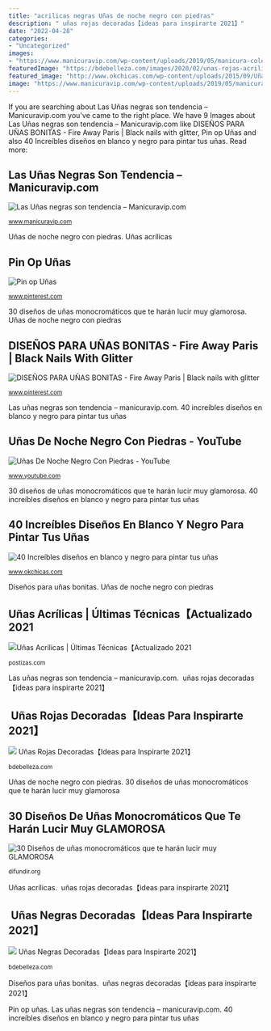 ```yaml
---
title: "acrilicas negras Uñas de noche negro con piedras"
description: "️ uñas rojas decoradas【ideas para inspirarte 2021】"
date: "2022-04-28"
categories:
- "Uncategorized"
images:
- "https://www.manicuravip.com/wp-content/uploads/2019/05/manicura-color-negro-manicuravip.com-10.jpg"
featuredImage: "https://bdebelleza.com/images/2020/02/unas-rojas-acrilicas.jpg"
featured_image: "http://www.okchicas.com/wp-content/uploads/2015/09/Uñas-blanco-y-negro-1.png"
image: "https://www.manicuravip.com/wp-content/uploads/2019/05/manicura-color-negro-manicuravip.com-10.jpg"
---
```


If you are searching about Las Uñas negras son tendencia – Manicuravip.com you've came to the right place. We have 9 Images about Las Uñas negras son tendencia – Manicuravip.com like DISEÑOS PARA UÑAS BONITAS - Fire Away Paris | Black nails with glitter, Pin op Uñas and also 40 Increíbles diseños en blanco y negro para pintar tus uñas. Read more:

## Las Uñas Negras Son Tendencia – Manicuravip.com

![Las Uñas negras son tendencia – Manicuravip.com](https://www.manicuravip.com/wp-content/uploads/2019/05/manicura-color-negro-manicuravip.com-10.jpg "Uñas de noche negro con piedras")

<small>www.manicuravip.com</small>

Uñas de noche negro con piedras. Uñas acrílicas

## Pin Op Uñas

![Pin op Uñas](https://i.pinimg.com/736x/cf/e2/00/cfe2003ed10ec2e27ed1901707dd9894.jpg "️ uñas negras decoradas【ideas para inspirarte 2021】")

<small>www.pinterest.com</small>

30 diseños de uñas monocromáticos que te harán lucir muy glamorosa. Uñas de noche negro con piedras

## DISEÑOS PARA UÑAS BONITAS - Fire Away Paris | Black Nails With Glitter

![DISEÑOS PARA UÑAS BONITAS - Fire Away Paris | Black nails with glitter](https://i.pinimg.com/736x/1c/ea/9a/1cea9afe8e5aa452e9982a70ba48be71.jpg "️ uñas rojas decoradas【ideas para inspirarte 2021】")

<small>www.pinterest.com</small>

Las uñas negras son tendencia – manicuravip.com. 40 increíbles diseños en blanco y negro para pintar tus uñas

## Uñas De Noche Negro Con Piedras - YouTube

![Uñas De Noche Negro Con Piedras - YouTube](https://i.ytimg.com/vi/aGSO8wTWSTI/maxresdefault.jpg "30 diseños de uñas monocromáticos que te harán lucir muy glamorosa")

<small>www.youtube.com</small>

30 diseños de uñas monocromáticos que te harán lucir muy glamorosa. 40 increíbles diseños en blanco y negro para pintar tus uñas

## 40 Increíbles Diseños En Blanco Y Negro Para Pintar Tus Uñas

![40 Increíbles diseños en blanco y negro para pintar tus uñas](http://www.okchicas.com/wp-content/uploads/2015/09/Uñas-blanco-y-negro-1.png "30 diseños de uñas monocromáticos que te harán lucir muy glamorosa")

<small>www.okchicas.com</small>

Diseños para uñas bonitas. Uñas de noche negro con piedras

## Uñas Acrílicas | Últimas Técnicas【Actualizado 2021

![Uñas Acrílicas | Últimas Técnicas【Actualizado 2021](https://postizas.com/wp-content/uploads/acrilicas-uñas-480x698.jpg "️ uñas negras decoradas【ideas para inspirarte 2021】")

<small>postizas.com</small>

Las uñas negras son tendencia – manicuravip.com. ️ uñas rojas decoradas【ideas para inspirarte 2021】

## ️ Uñas Rojas Decoradas【Ideas Para Inspirarte 2021】

![️ Uñas Rojas Decoradas【Ideas para Inspirarte 2021】](https://bdebelleza.com/images/2020/02/unas-rojas-acrilicas.jpg "Diseños para uñas bonitas")

<small>bdebelleza.com</small>

Uñas de noche negro con piedras. 30 diseños de uñas monocromáticos que te harán lucir muy glamorosa

## 30 Diseños De Uñas Monocromáticos Que Te Harán Lucir Muy GLAMOROSA

![30 Diseños de uñas monocromáticos que te harán lucir muy GLAMOROSA](https://difundir.org/wp-content/uploads/2015/01/unas-disenoo.jpg "️ uñas negras decoradas【ideas para inspirarte 2021】")

<small>difundir.org</small>

Uñas acrílicas. ️ uñas rojas decoradas【ideas para inspirarte 2021】

## ️ Uñas Negras Decoradas【Ideas Para Inspirarte 2021】

![️ Uñas Negras Decoradas【Ideas para Inspirarte 2021】](https://bdebelleza.com/images/elementor/thumbs/uñas-negras-de-gel-ol207gz15iop1ky8x6d0l6kzk3d2m0r3uoxamm9nso.jpg "Uñas de noche negro con piedras")

<small>bdebelleza.com</small>

Diseños para uñas bonitas. ️ uñas negras decoradas【ideas para inspirarte 2021】

Pin op uñas. Las uñas negras son tendencia – manicuravip.com. 40 increíbles diseños en blanco y negro para pintar tus uñas
